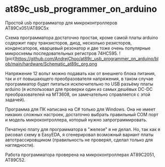 # at89c_usb_programmer_on_arduino
Простой usb программатор для микроконтроллеров AT89Cx051/AT89C5x

Схема программатора достаточно простая, кроме самой платы arduino содержит пару транзисторов, диод, несколько резисторов, конденсаторов, кварцевый резонатор и две тоже очень популярные микросхемы последовательных регистров 74HC595. 
![pict]https://github.com/AndrejChoo/at89c_usb_programmer_on_arduino/blob/main/hardware/Schematic_at89c_prg.png

Напряжение 12 вольт можно подавать как от внешнего блока питания, так и от повышающего преобразователя напряжения, в таком случае программатор будет питаться исключительно по USB разъёму платы arduino (я использовал для проверки один из самых дешёвых DC-DC преобразователей на MT3608, он замечательно справляется с этой задачей).

Программа для ПК написана на C# только для Windows. Она не имеет никаких сложных настроек, достаточно выбрать правильный COM порт и модель микроконтроллера, который нужно запрограммировать.

Печатную плату для программатора в "железе" я не делал. Но, так как я рисовал схему в EasyEDA, я сгенерировал возможный вариант платы автотрассировщиком (правильность не проверял, сделал только для наглядности).

Работа программатора проверена на микроконтроллерах AT89C2051, AT89C52.
